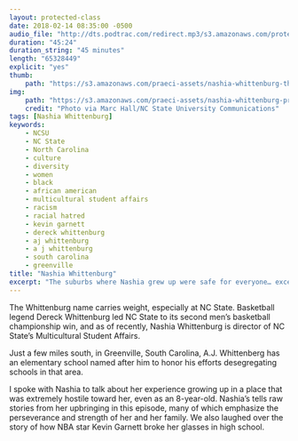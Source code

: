 ```yaml
---
layout: protected-class
date: 2018-02-14 08:35:00 -0500
audio_file: "http://dts.podtrac.com/redirect.mp3/s3.amazonaws.com/protected-class/007%2C+Nashia+Whittenburg.mp3"
duration: "45:24"
duration_string: "45 minutes"
length: "65328449"
explicit: "yes"
thumb:
    path: "https://s3.amazonaws.com/praeci-assets/nashia-whittenburg-thumb.png"
img:
    path: "https://s3.amazonaws.com/praeci-assets/nashia-whittenburg-promo.png"
    credit: "Photo via Marc Hall/NC State University Communications"
tags: [Nashia Whittenburg]
keywords:
    - NCSU
    - NC State
    - North Carolina
    - culture
    - diversity
    - women
    - black
    - african american
    - multicultural student affairs
    - racism
    - racial hatred
    - kevin garnett
    - dereck whittenburg
    - aj whittenburg
    - a j whittenburg
    - south carolina 
    - greenville
title: "Nashia Whittenburg"
excerpt: "The suburbs where Nashia grew up were safe for everyone… except her and her family."
---
```


The Whittenburg name carries weight, especially at NC State. Basketball legend Dereck Whittenburg led NC State to its second men’s basketball championship win, and as of recently, Nashia Whittenburg is director of NC State’s Multicultural Student Affairs.

Just a few miles south, in Greenville, South Carolina, A.J. Whittenberg has an elementary school named after him to honor his efforts desegregating schools in that area.

I spoke with Nashia to talk about her experience growing up in a place that was extremely hostile toward her, even as an 8-year-old. Nashia’s tells raw stories from her upbringing in this episode, many of which emphasize the perseverance and strength of her and her family. We also laughed over the story of how NBA star Kevin Garnett broke her glasses in high school.